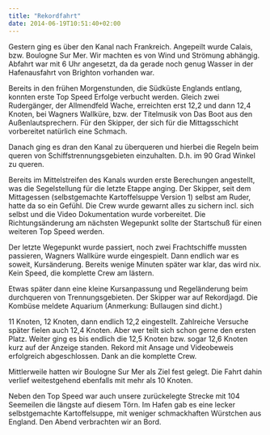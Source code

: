 ```yaml
---
title: "Rekordfahrt"
date: 2014-06-19T10:51:40+02:00
---
```

Gestern ging es über den Kanal nach Frankreich. Angepeilt wurde Calais, bzw. Boulogne Sur Mer. Wir machten es von Wind und Strömung abhängig. Abfahrt war mit 6 Uhr angesetzt, da da gerade noch genug Wasser in der Hafenausfahrt von Brighton vorhanden war.

Bereits in den frühen Morgenstunden, die Südküste Englands entlang, konnten erste Top Speed Erfolge verbucht werden. Gleich zwei Rudergänger, der Allmendfeld Wache, erreichten erst 12,2 und dann 12,4 Knoten, bei Wagners Wallküre, bzw. der Titelmusik von Das Boot aus den Außenlautsprechern. Für den Skipper, der sich für die Mittagsschicht vorbereitet natürlich eine Schmach.

Danach ging es dran den Kanal zu überqueren und hierbei die Regeln beim queren von Schiffstrennungsgebieten einzuhalten. D.h. im 90 Grad Winkel zu queren.

Bereits im Mittelstreifen des Kanals wurden erste Berechungen angestellt, was die Segelstellung für die letzte Etappe anging. Der Skipper, seit dem Mittagessen (selbstgemachte Kartoffelsuppe Version 1) selbst am Ruder, hatte da so ein Gefühl. Die Crew wurde gewarnt alles zu sichern incl. sich selbst und die Video Dokumentation wurde vorbereitet. Die Richtungsänderung am nächsten Wegepunkt sollte der Startschuß für einen weiteren Top Speed werden. 

Der letzte Wegepunkt wurde passiert, noch zwei Frachtschiffe mussten passieren, Wagners Wallküre wurde eingespielt. Dann endlich war es soweit, Kursänderung. Bereits wenige Minuten später war klar, das wird nix. Kein Speed, die komplette Crew am lästern.

Etwas später dann eine kleine Kursanpassung und Regeländerung beim durchqueren von Trennungsgebieten. Der Skipper war auf Rekordjagd. Die Kombüse meldete Aquarium (Anmerkung: Bullaugen sind dicht.)

11 Knoten, 12 Knoten, dann endlich 12,2 eingestellt. Zahlreiche Versuche später fielen auch 12,4 Knoten. Aber wer teilt sich schon gerne den ersten Platz. Weiter ging es bis endlich die 12,5 Knoten bzw. sogar 12,6 Knoten kurz auf der Anzeige standen. Rekord mit Ansage und Videobeweis erfolgreich abgeschlossen. Dank an die komplette Crew.

Mittlerweile hatten wir Boulogne Sur Mer als Ziel fest gelegt. Die Fahrt dahin verlief weitestgehend ebenfalls mit mehr als 10 Knoten. 

Neben den Top Speed war auch unsere zurückelegte Strecke mit 104 Seemeilen die längste auf diesem Törn. Im Hafen gab es eine lecker selbstgemachte Kartoffelsuppe, mit weniger schmackhaften Würstchen aus England. Den Abend verbrachten wir an Bord.